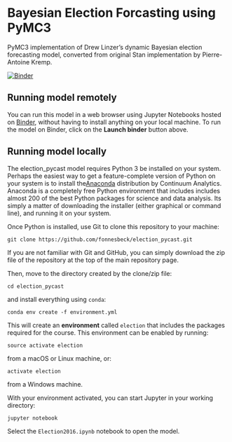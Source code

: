 # Bayesian Election Forcasting using PyMC3

PyMC3 implementation of Drew Linzer’s dynamic Bayesian election forecasting model, converted from original Stan implementation by Pierre-Antoine Kremp.

[![Binder](http://mybinder.org/badge.svg)](http://mybinder.org:/repo/fonnesbeck/election_pycast)

## Running model remotely

You can run this model in a web browser using Jupyter Notebooks hosted on [Binder](http://mybinder.org), without having to install anything on your local machine. To run the model on Binder, click on the **Launch binder** button above.

## Running model locally

The election_pycast model requires Python 3 be installed on your system. Perhaps the easiest way to get a feature-complete version of Python on your system is to install the[Anaconda](http://continuum.io/downloads.html) distribution by Continuum Analytics. Anaconda is a completely free Python environment that includes includes almost 200 of the best Python packages for science and data analysis. Its simply a matter of downloading the installer (either graphical or command line), and running it on your system.

Once Python is installed, use Git to clone this repository to your machine:

    git clone https://github.com/fonnesbeck/election_pycast.git

If you are not familiar with Git and GitHub, you can simply download the zip file of the repository at the top of the main repository page.

Then, move to the directory created by the clone/zip file:

    cd election_pycast

and install everything using `conda`:

    conda env create -f environment.yml
    
This will create an **environment** called `election` that includes the packages required for the course.   This environment can be enabled by running:

    source activate election
    
from a macOS or Linux machine, or:

    activate election
    
from a Windows machine.

With your environment activated, you can start Jupyter in your working directory:

    jupyter notebook
    
Select the `Election2016.ipynb` notebook to open the model.